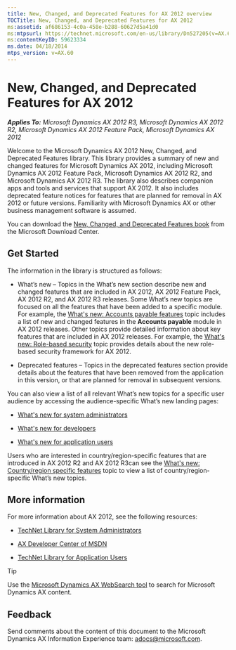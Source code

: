 ```yaml
---
title: New, Changed, and Deprecated Features for AX 2012 overview
TOCTitle: New, Changed, and Deprecated Features for AX 2012
ms:assetid: af686153-4c0a-458e-b288-60627d5a41d0
ms:mtpsurl: https://technet.microsoft.com/en-us/library/Dn527205(v=AX.60)
ms:contentKeyID: 59623334
ms.date: 04/18/2014
mtps_version: v=AX.60
---
```


# New, Changed, and Deprecated Features for AX 2012 


_**Applies To:** Microsoft Dynamics AX 2012 R3, Microsoft Dynamics AX 2012 R2, Microsoft Dynamics AX 2012 Feature Pack, Microsoft Dynamics AX 2012_

Welcome to the Microsoft Dynamics AX 2012 New, Changed, and Deprecated Features library. This library provides a summary of new and changed features for Microsoft Dynamics AX 2012, including Microsoft Dynamics AX 2012 Feature Pack, Microsoft Dynamics AX 2012 R2, and Microsoft Dynamics AX 2012 R3. The library also describes companion apps and tools and services that support AX 2012. It also includes deprecated feature notices for features that are planned for removal in AX 2012 or future versions. Familiarity with Microsoft Dynamics AX or other business management software is assumed.

You can download the [New, Changed, and Deprecated Features book](http://www.microsoft.com/download/en/details.aspx?id=7225) from the Microsoft Download Center.

## Get Started

The information in the library is structured as follows:

  - What’s new – Topics in the What’s new section describe new and changed features that are included in AX 2012, AX 2012 Feature Pack, AX 2012 R2, and AX 2012 R3 releases. Some What’s new topics are focused on all the features that have been added to a specific module. For example, the [What's new: Accounts payable features](../what-s-new-accounts-payable-features.md) topic includes a list of new and changed features in the **Accounts payable** module in AX 2012 releases. Other topics provide detailed information about key features that are included in AX 2012 releases. For example, the [What's new: Role-based security](../what-s-new-role-based-security.md) topic provides details about the new role-based security framework for AX 2012.

  - Deprecated features – Topics in the deprecated features section provide details about the features that have been removed from the application in this version, or that are planned for removal in subsequent versions.

You can also view a list of all relevant What’s new topics for a specific user audience by accessing the audience-specific What’s new landing pages:

  - [What's new for system administrators](../what-s-new-for-system-administrators.md)

  - [What's new for developers](../what-s-new-for-developers.md)

  - [What's new for application users](../what-s-new-for-application-users.md)

Users who are interested in country/region-specific features that are introduced in AX 2012 R2 and AX 2012 R3can see the [What's new: Country/region specific features](../what-s-new-country-region-specific-features.md) topic to view a list of country/region-specific What’s new topics.

## More information

For more information about AX 2012, see the following resources:

  - [TechNet Library for System Administrators](http://go.microsoft.com/fwlink/?linkid=214390)

  - [AX Developer Center of MSDN](http://go.microsoft.com/fwlink/?linkid=110356)

  - [TechNet Library for Application Users](http://go.microsoft.com/fwlink/?linkid=214391)


> [!TIP]
> <P>Use the <A href="http://go.microsoft.com/fwlink/?linkid=194311%26orgi=whatsnew6">Microsoft Dynamics AX WebSearch tool</A> to search for Microsoft Dynamics AX content.</P>



## Feedback

Send comments about the content of this document to the Microsoft Dynamics AX Information Experience team: adocs@microsoft.com.

  


